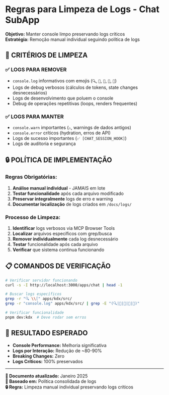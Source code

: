 # Regras para Limpeza de Logs - Chat SubApp

**Objetivo:** Manter console limpo preservando logs críticos  
**Estratégia:** Remoção manual individual seguindo política de logs

## 🔧 **CRITÉRIOS DE LIMPEZA**

### **✅ LOGS PARA REMOVER**

- `console.log` informativos com emojis (`🔍`, `🔄`, `🔧`, `🚀`, `🎯`)
- Logs de debug verbosos (cálculos de tokens, state changes desnecessários)
- Logs de desenvolvimento que poluem o console
- Debug de operações repetitivas (loops, renders frequentes)

### **✅ LOGS PARA MANTER**

- `console.warn` importantes (`⚠️`, warnings de dados antigos)
- `console.error` críticos (hydration, erros de API)
- Logs de sucesso importantes (`✅ [CHAT_SESSION_HOOK]`)
- Logs de auditoria e segurança

## 🔒 **POLÍTICA DE IMPLEMENTAÇÃO**

### **Regras Obrigatórias:**

1. **Análise manual individual** - JAMAIS em lote
2. **Testar funcionalidade** após cada arquivo modificado
3. **Preservar integralmente** logs de erro e warning
4. **Documentar localização** de logs criados em `/docs/logs/`

### **Processo de Limpeza:**

1. **Identificar** logs verbosos via MCP Browser Tools
2. **Localizar** arquivos específicos com grep/busca
3. **Remover individualmente** cada log desnecessário
4. **Testar** funcionalidade após cada arquivo
5. **Verificar** que sistema continua funcionando

## 📋 **COMANDOS DE VERIFICAÇÃO**

```bash
# Verificar servidor funcionando
curl -s -I http://localhost:3000/apps/chat | head -1

# Buscar logs específicos
grep -r "🔍 \\[" apps/kdx/src/
grep -r "console.log" apps/kdx/src/ | grep -E "(🔍|🔄|🔧|🚀|🎯)"

# Verificar funcionalidade
pnpm dev:kdx  # Deve rodar sem erros
```

## 🎯 **RESULTADO ESPERADO**

- **Console Performance:** Melhoria significativa
- **Logs por Interação:** Redução de ~80-90%
- **Breaking Changes:** Zero
- **Logs Críticos:** 100% preservados

---

**📅 Documento atualizado:** Janeiro 2025  
**🎯 Baseado em:** Política consolidada de logs  
**🔒 Regra:** Limpeza manual individual preservando logs críticos
